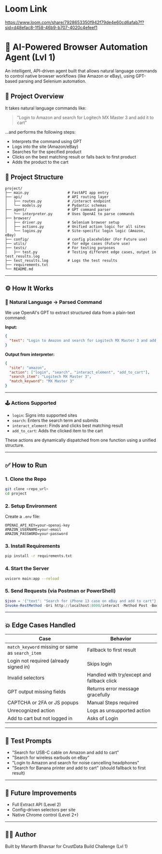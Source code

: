 # Loom Link 

https://www.loom.com/share/7928653350f942f79de4e60cd6afab7f?sid=d48efac8-1f58-46b9-b707-4020c4efeef1

# 🤖 AI-Powered Browser Automation Agent (Lvl 1)

An intelligent, API-driven agent built that allows natural language commands to control native browser workflows (like Amazon or eBay), using GPT-based parsing and Selenium automation.

## 🚀 Project Overview
It takes natural language commands like:
> "Login to Amazon and search for Logitech MX Master 3 and add it to cart"

...and performs the following steps:
- Interprets the command using GPT
- Logs into the site (Amazon/eBay)
- Searches for the specified product
- Clicks on the best matching result or falls back to first product
- Adds the product to the cart

## 📁 Project Structure
```
project/
├── main.py                  # FastAPI app entry
├── api/                     # API routing layer
│   ├── routes.py            # /interact endpoint
│   └── models.py            # Pydantic schemas
├── agent/                   # GPT command parser
│   └── interpreter.py       # Uses OpenAI to parse commands
├── browser/
│   ├── driver.py            # Selenium browser setup
│   ├── actions.py           # Unified action logic for all sites
│   └── logins.py            # Site-specific login logic (Amazon, eBay)
├── config/                  # config placeholder (For Future use)
├── utils/                   # for edge cases (Future use)
├── tests/                   # For testing purposes
│   ├── test.py              # Testing different edge cases, output in test_results.log
├── test_results.log         # Logs the test results
├── requirements.txt        
└── README.md               

```

---

## ⚙️ How It Works
### 🧠 Natural Language → Parsed Command
We use OpenAI's GPT to extract structured data from a plain-text command:

**Input:**
```json
{
  "text": "Login to Amazon and search for Logitech MX Master 3 and add it to cart"
}
```

**Output from interpreter:**
```json
{
  "site": "amazon",
  "action": ["login", "search", "interact_element", "add_to_cart"],
  "search_item": "Logitech MX Master 3",
  "match_keyword": "MX Master 3"
}
```

---

### 🕹️ Actions Supported
- `login`: Signs into supported sites
- `search`: Enters the search term and submits
- `interact_element`: Finds and clicks best matching result
- `add_to_cart`: Adds the clicked item to the cart

These actions are dynamically dispatched from one function using a unified structure.

---

## ✅ How to Run

### 1. Clone the Repo
```bash
git clone <repo_url>
cd project
```

### 2. Setup Environment
Create a `.env` file:
```env
OPENAI_API_KEY=your-openai-key
AMAZON_USERNAME=your-email
AMAZON_PASSWORD=your-password
```

### 3. Install Requirements
```bash
pip install -r requirements.txt
```

### 4. Start the Server
```bash
uvicorn main:app --reload
```

### 5. Send Requests (via Postman or PowerShell)
```powershell
$json = '{"text": "Search for iPhone 13 case on eBay and add to cart"}'
Invoke-RestMethod -Uri http://localhost:8000/interact -Method Post -Body $json -ContentType "application/json"
```

---

## 💥 Edge Cases Handled
| Case | Behavior |
|------|----------|
| `match_keyword` missing or same as `search_item` | Fallback to first result |
| Login not required (already signed in) | Skips login |
| Invalid selectors | Handled with try/except and fallback click |
| GPT output missing fields | Returns error message gracefully |
| CAPTCHA or 2FA or JS popups| Manual Steps required |
| Unrecognized action | Logs as unsupported action |
| Add to cart but not logged in | Asks of Login |

---

## 🧪 Test Prompts
- "Search for USB-C cable on Amazon and add to cart"
- "Search for wireless earbuds on eBay"
- "Login to Amazon and search for noise cancelling headphones"
- "Search for Banana printer and add to cart" (should fallback to first result)

---

## 🎯 Future Improvements
- Full Extract API (Level 2)
- Config-driven selectors per site
- Native Chrome control (Level 2+)
---

## 🧑‍💻 Author
Built by Manarth Bhavsar for CrustData Build Challenge (Lvl 1)

